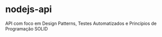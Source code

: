 # nodejs-api
API com foco em Design Patterns, Testes Automatizados e Princípios de Programação SOLID
